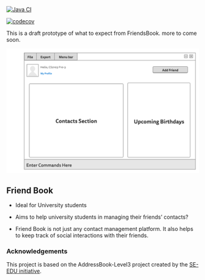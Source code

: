 [![Java CI](https://github.com/AY2122S1-CS2103-F10-3/tp/actions/workflows/gradle.yml/badge.svg?branch=master)](https://github.com/AY2122S1-CS2103-F10-3/tp/actions/workflows/gradle.yml)

[![codecov](https://codecov.io/gh/AY2122S1-CS2103-F10-3/tp/branch/master/graph/badge.svg?token=FYK9IG36EO)](https://codecov.io/gh/AY2122S1-CS2103-F10-3/tp)

This is a draft prototype of what to expect from FriendsBook.
more to come soon. 

![Ui](docs/images/Ui.png)

## Friend Book

* Ideal for University students

* Aims to help university students in managing their friends’ contacts?

* Friend Book is not just any contact management platform. It also helps
 to keep track of social interactions with their friends.

### Acknowledgements
This project is based on the AddressBook-Level3 project created by the [SE-EDU initiative](https://se-education.org).
